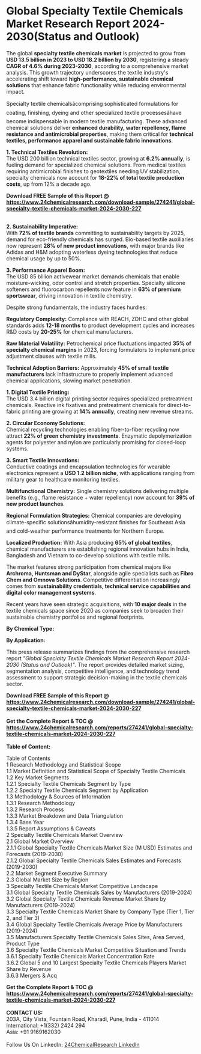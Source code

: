 <h1>Global Specialty Textile Chemicals Market Research Report 2024-2030(Status and Outlook)</h1><p>The global <strong>specialty textile chemicals market</strong> is projected to grow from <strong>USD 13.5 billion in 2023 to USD 18.2 billion by 2030</strong>, registering a steady <strong>CAGR of 4.6% during 2023-2030</strong>, according to a comprehensive market analysis. This growth trajectory underscores the textile industry's accelerating shift toward <strong>high-performance, sustainable chemical solutions</strong> that enhance fabric functionality while reducing environmental impact.</p><p>Specialty textile chemicalsâcomprising sophisticated formulations for coating, finishing, dyeing and other specialized textile processesâhave become indispensable in modern textile manufacturing. These advanced chemical solutions deliver <strong>enhanced durability, water repellency, flame resistance and antimicrobial properties</strong>, making them critical for <strong>technical textiles, performance apparel and sustainable fabric innovations</strong>.</p><p><strong>1. Technical Textiles Revolution:</strong><br>
The USD 200 billion technical textiles sector, growing at <strong>6.2% annually</strong>, is fueling demand for specialized chemical solutions. From medical textiles requiring antimicrobial finishes to geotextiles needing UV stabilization, specialty chemicals now account for <strong>18-22% of total textile production costs</strong>, up from 12% a decade ago.</p><div><b>Download FREE Sample of this Report @ 
            <a href="https://www.24chemicalresearch.com/download-sample/274241/global-specialty-textile-chemicals-market-2024-2030-227">
            https://www.24chemicalresearch.com/download-sample/274241/global-specialty-textile-chemicals-market-2024-2030-227</a></b></div><br><p><strong>2. Sustainability Imperative:</strong><br>
With <strong>72% of textile brands</strong> committing to sustainability targets by 2025, demand for eco-friendly chemicals has surged. Bio-based textile auxiliaries now represent <strong>28% of new product innovations</strong>, with major brands like Adidas and H&amp;M adopting waterless dyeing technologies that reduce chemical usage by up to 50%.</p><p><strong>3. Performance Apparel Boom:</strong><br>
The USD 85 billion activewear market demands chemicals that enable moisture-wicking, odor control and stretch properties. Specialty silicone softeners and fluorocarbon repellents now feature in <strong>63% of premium sportswear</strong>, driving innovation in textile chemistry.</p><p>Despite strong fundamentals, the industry faces hurdles:</p><p><strong>Regulatory Complexity:</strong> Compliance with REACH, ZDHC and other global standards adds <strong>12-18 months</strong> to product development cycles and increases R&amp;D costs by <strong>20-25%</strong> for chemical manufacturers.</p><p><strong>Raw Material Volatility:</strong> Petrochemical price fluctuations impacted <strong>35% of specialty chemical margins</strong> in 2023, forcing formulators to implement price adjustment clauses with textile mills.</p><p><strong>Technical Adoption Barriers:</strong> Approximately <strong>45% of small textile manufacturers</strong> lack infrastructure to properly implement advanced chemical applications, slowing market penetration.</p><p><strong>1. Digital Textile Printing:</strong><br>
The USD 3.4 billion digital printing sector requires specialized pretreatment chemicals. Reactive ink fixatives and pretreatment chemicals for direct-to-fabric printing are growing at <strong>14% annually</strong>, creating new revenue streams.</p><p><strong>2. Circular Economy Solutions:</strong><br>
Chemical recycling technologies enabling fiber-to-fiber recycling now attract <strong>22% of green chemistry investments</strong>. Enzymatic depolymerization agents for polyester and nylon are particularly promising for closed-loop systems.</p><p><strong>3. Smart Textile Innovations:</strong><br>
Conductive coatings and encapsulation technologies for wearable electronics represent a <strong>USD 1.2 billion niche</strong>, with applications ranging from military gear to healthcare monitoring textiles.</p><p><strong>Multifunctional Chemistry:</strong> Single chemistry solutions delivering multiple benefits (e.g., flame resistance + water repellency) now account for <strong>39% of new product launches</strong>.</p><p><strong>Regional Formulation Strategies:</strong> Chemical companies are developing climate-specific solutionsâhumidity-resistant finishes for Southeast Asia and cold-weather performance treatments for Northern Europe.</p><p><strong>Localized Production:</strong> With Asia producing <strong>65% of global textiles</strong>, chemical manufacturers are establishing regional innovation hubs in India, Bangladesh and Vietnam to co-develop solutions with textile mills.</p><p>The market features strong participation from chemical majors like <strong>Archroma, Huntsman and DyStar</strong>, alongside agile specialists such as <strong>Fibro Chem and Omnova Solutions</strong>. Competitive differentiation increasingly comes from <strong>sustainability credentials, technical service capabilities and digital color management systems</strong>.</p><p>Recent years have seen strategic acquisitions, with <strong>10 major deals</strong> in the textile chemicals space since 2020 as companies seek to broaden their sustainable chemistry portfolios and regional footprints.</p><p><strong>By Chemical Type:</strong></p><p><strong>By Application:</strong></p><p>This press release summarizes findings from the comprehensive research report <em>"Global Specialty Textile Chemicals Market Research Report 2024-2030 (Status and Outlook)"</em>. The report provides detailed market sizing, segmentation analysis, competitive intelligence, and technology trend assessment to support strategic decision-making in the textile chemicals sector.</p><div><b>Download FREE Sample of this Report @ 
            <a href="https://www.24chemicalresearch.com/download-sample/274241/global-specialty-textile-chemicals-market-2024-2030-227">
            https://www.24chemicalresearch.com/download-sample/274241/global-specialty-textile-chemicals-market-2024-2030-227</a></b></div><br><div><b>Get the Complete Report & TOC @ 
            <a href="https://www.24chemicalresearch.com/reports/274241/global-specialty-textile-chemicals-market-2024-2030-227">
            https://www.24chemicalresearch.com/reports/274241/global-specialty-textile-chemicals-market-2024-2030-227</a></b></div><br>
            <b>Table of Content:</b><p>Table of Contents<br />
1 Research Methodology and Statistical Scope<br />
1.1 Market Definition and Statistical Scope of Specialty Textile Chemicals<br />
1.2 Key Market Segments<br />
1.2.1 Specialty Textile Chemicals Segment by Type<br />
1.2.2 Specialty Textile Chemicals Segment by Application<br />
1.3 Methodology & Sources of Information<br />
1.3.1 Research Methodology<br />
1.3.2 Research Process<br />
1.3.3 Market Breakdown and Data Triangulation<br />
1.3.4 Base Year<br />
1.3.5 Report Assumptions & Caveats<br />
2 Specialty Textile Chemicals Market Overview<br />
2.1 Global Market Overview<br />
2.1.1 Global Specialty Textile Chemicals Market Size (M USD) Estimates and Forecasts (2019-2030)<br />
2.1.2 Global Specialty Textile Chemicals Sales Estimates and Forecasts (2019-2030)<br />
2.2 Market Segment Executive Summary<br />
2.3 Global Market Size by Region<br />
3 Specialty Textile Chemicals Market Competitive Landscape<br />
3.1 Global Specialty Textile Chemicals Sales by Manufacturers (2019-2024)<br />
3.2 Global Specialty Textile Chemicals Revenue Market Share by Manufacturers (2019-2024)<br />
3.3 Specialty Textile Chemicals Market Share by Company Type (Tier 1, Tier 2, and Tier 3)<br />
3.4 Global Specialty Textile Chemicals Average Price by Manufacturers (2019-2024)<br />
3.5 Manufacturers Specialty Textile Chemicals Sales Sites, Area Served, Product Type<br />
3.6 Specialty Textile Chemicals Market Competitive Situation and Trends<br />
3.6.1 Specialty Textile Chemicals Market Concentration Rate<br />
3.6.2 Global 5 and 10 Largest Specialty Textile Chemicals Players Market Share by Revenue<br />
3.6.3 Mergers & Acq</p><div><b>Get the Complete Report & TOC @ 
            <a href="https://www.24chemicalresearch.com/reports/274241/global-specialty-textile-chemicals-market-2024-2030-227">
            https://www.24chemicalresearch.com/reports/274241/global-specialty-textile-chemicals-market-2024-2030-227</a></b></div><br><b>CONTACT US:</b><br>
            203A, City Vista, Fountain Road, Kharadi, Pune, India - 411014<br>
            International: +1(332) 2424 294<br>
            Asia: +91 9169162030 <br><br>
            Follow Us On LinkedIn: <a href="https://www.linkedin.com/company/24chemicalresearch/">24ChemicalResearch LinkedIn</a>